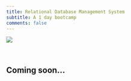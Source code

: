 ```yaml
---
title: Relational Database Management System
subtitle: A 1 day bootcamp
comments: false
---
```


![](/img/rdbms.png)

&nbsp;


## Coming soon...